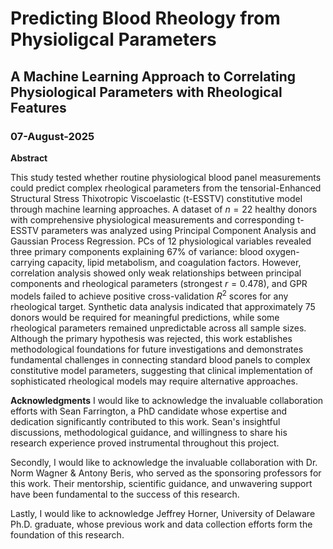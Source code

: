 # Predicting Blood Rheology from Physioligcal Parameters
## A Machine Learning Approach to Correlating Physiological Parameters with Rheological Features
### 07-August-2025

**Abstract**

This study tested whether routine physiological blood panel measurements could predict complex rheological parameters from the tensorial-Enhanced Structural Stress Thixotropic Viscoelastic (t-ESSTV) constitutive model through machine learning approaches. A dataset of $n=22$ healthy donors with comprehensive physiological measurements and corresponding t-ESSTV parameters was analyzed using Principal Component Analysis and Gaussian Process Regression. PCs of 12 physiological variables revealed three primary components explaining $67\%$ of variance: blood oxygen-carrying capacity, lipid metabolism, and coagulation factors. However, correlation analysis showed only weak relationships between principal components and rheological parameters (strongest $r=0.478$), and GPR models failed to achieve positive cross-validation $R^2$ scores for any rheological target. Synthetic data analysis indicated that approximately $75$ donors would be required for meaningful predictions, while some rheological parameters remained unpredictable across all sample sizes. Although the primary hypothesis was rejected, this work establishes methodological foundations for future investigations and demonstrates fundamental challenges in connecting standard blood panels to complex constitutive model parameters, suggesting that clinical implementation of sophisticated rheological models may require alternative approaches.

**Acknowledgments**
I would like to acknowledge the invaluable collaboration efforts with Sean Farrington, a PhD candidate whose expertise and dedication significantly contributed to this work. Sean's insightful discussions, methodological guidance, and willingness to share his research experience proved instrumental throughout this project.

Secondly, I would like to acknowledge the invaluable collaboration with Dr. Norm Wagner \& Antony Beris, who served as the sponsoring professors for this work. Their mentorship, scientific guidance, and unwavering support have been fundamental to the success of this research. 

Lastly, I would like to acknowledge Jeffrey Horner, University of Delaware Ph.D. graduate, whose previous work and data collection efforts form the foundation of this research.
